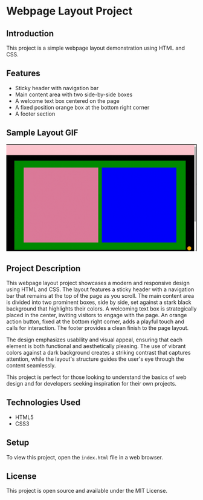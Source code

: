 # Webpage Layout Project

## Introduction
This project is a simple webpage layout demonstration using HTML and CSS.

## Features
- Sticky header with navigation bar
- Main content area with two side-by-side boxes
- A welcome text box centered on the page
- A fixed position orange box at the bottom right corner
- A footer section

## Sample Layout GIF
![Sample](sample.gif)

## Project Description
This webpage layout project showcases a modern and responsive design using HTML and CSS. The layout features a sticky header with a navigation bar that remains at the top of the page as you scroll. The main content area is divided into two prominent boxes, side by side, set against a stark black background that highlights their colors. A welcoming text box is strategically placed in the center, inviting visitors to engage with the page. An orange action button, fixed at the bottom right corner, adds a playful touch and calls for interaction. The footer provides a clean finish to the page layout.

The design emphasizes usability and visual appeal, ensuring that each element is both functional and aesthetically pleasing. The use of vibrant colors against a dark background creates a striking contrast that captures attention, while the layout's structure guides the user's eye through the content seamlessly.

This project is perfect for those looking to understand the basics of web design and for developers seeking inspiration for their own projects.

## Technologies Used
- HTML5
- CSS3

## Setup
To view this project, open the `index.html` file in a web browser.

## License
This project is open source and available under the MIT License.
